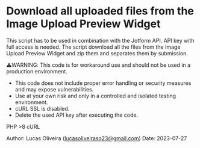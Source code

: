 # Download all uploaded files from the Image Upload Preview Widget
This script has to be used in combination with the Jotform API. API key with full access is needed.
The script download all the files from the Image Upload Preview Widget and zip them and separates them by submission.

⚠️WARNING: This code is for workaround use and should not be used in a production environment. 
* This code does not include proper error handling or security measures and may expose vulnerabilities.
* Use at your own risk and only in a controlled and isolated testing environment.
* cURL SSL is disabled.
* Delete the used API key after executing the code.

PHP >8
cURL
 
Author: Lucas Oliveira (lucasoliveiraso23@gmail.com)
Date: 2023-07-27
